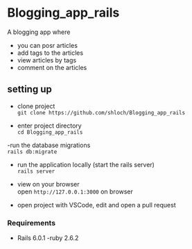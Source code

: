 
# Blogging_app_rails
A blogging app where
- you can posr articles
- add tags to the articles
- view articles by tags
- comment on the articles

## setting up

- clone project <br/>
`git clone https://github.com/shloch/Blogging_app_rails`

- enter project directory <br/>
`cd Blogging_app_rails`

-run the database migrations <br/>
`rails db:migrate`

- run the application locally (start the rails server) <br/>
`rails server`

- view on your browser <br/>
open `http://127.0.0.1:3000` on browser

- open project with VSCode, edit and open a pull request

### Requirements

- Rails 6.0.1
-ruby 2.6.2 